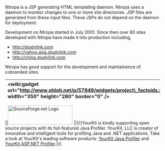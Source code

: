 Ntropa is a JSP generating HTML templating daemon. Ntropa uses a daemon to monitor changes to one or more site directories. JSP files are generated from these input files. These JSPs do not depend on the daemon for deployment.

Development on Ntropa started in July 2001. Since then over 80 sites developed with Ntropa have made it into production including,
  * http://studylink.com
  * http://yahoo.asia.studylink.com
  * http://china.studylink.com

Ntropa has good support for the development and maintainence of cobranded sites.

|&lt;wiki:gadget url="http://www.ohloh.net/p/57849/widgets/project\_factoids.xml" width="350" height="280" border="0" /&gt;|&lt;wiki:gadget url="http://www.ohloh.net/p/57849/widgets/project\_cocomo.xml" width="350"  height="280"  border="0" /&gt;|
|:-------------------------------------------------------------------------------------------------------------------------|:-------------------------------------------------------------------------------------------------------------------------|

||<a href='http://sourceforge.net'><img src='http://sflogo.sourceforge.net/sflogo.php?group_id=170785&amp;type=6' alt='SourceForge.net Logo' border='0' width='210' height='62' /></a>
||{{{YourKit is kindly supporting open source projects with its full-featured Java Profiler.
YourKit, LLC is creator of innovative and intelligent tools for profiling
Java and .NET applications. Take a look at YourKit's leading software products:
<a href='http://www.yourkit.com/java/profiler/index.jsp'>YourKit Java Profiler</a> and
<a href='http://www.yourkit.com/.net/profiler/index.jsp'>YourKit ASP.NET Profiler</a>.}}}
